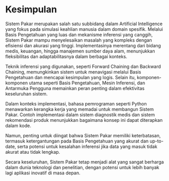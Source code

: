 # Kesimpulan

Sistem Pakar merupakan salah satu subbidang dalam Artificial Intelligence yang fokus pada simulasi keahlian manusia dalam domain spesifik. Melalui Basis Pengetahuan yang luas dan mekanisme inferensi yang canggih, Sistem Pakar mampu menyelesaikan masalah yang kompleks dengan efisiensi dan akurasi yang tinggi. Implementasinya merentang dari bidang medis, keuangan, hingga manajemen sumber daya alam, menunjukkan fleksibilitas dan adaptabilitasnya dalam berbagai konteks.

Teknik inferensi yang digunakan, seperti Forward Chaining dan Backward Chaining, memungkinkan sistem untuk menavigasi melalui Basis Pengetahuan dan mencapai kesimpulan yang logis. Selain itu, komponen-komponen utama seperti Basis Pengetahuan, Mesin Inferensi, dan Antarmuka Pengguna memainkan peran penting dalam efektivitas keseluruhan sistem.

Dalam konteks implementasi, bahasa pemrograman seperti Python menawarkan kerangka kerja yang memadai untuk membangun Sistem Pakar. Contoh implementasi dalam sistem diagnostik medis dan sistem rekomendasi produk menunjukkan bagaimana konsep ini dapat diterapkan dalam kode.

Namun, penting untuk diingat bahwa Sistem Pakar memiliki keterbatasan, termasuk ketergantungan pada Basis Pengetahuan yang akurat dan up-to-date, serta potensi untuk kesalahan inferensi jika data yang masuk tidak akurat atau tidak lengkap.

Secara keseluruhan, Sistem Pakar tetap menjadi alat yang sangat berharga dalam dunia teknologi dan penelitian, dengan potensi untuk lebih banyak lagi aplikasi inovatif di masa depan.
